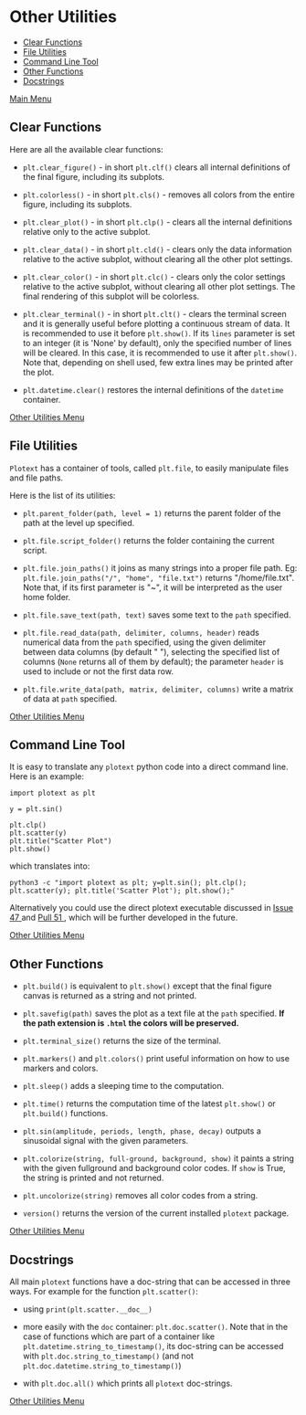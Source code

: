 # Other Utilities

- [ Clear Functions ](https://github.com/piccolomo/plotext/blob/master/readme/other.md#clear-functions)
- [ File Utilities ](https://github.com/piccolomo/plotext/blob/master/readme/other.md#file-utilities)
- [ Command Line Tool ](https://github.com/piccolomo/plotext/blob/master/readme/other.md#command-line-tool)
- [ Other Functions ](https://github.com/piccolomo/plotext/blob/master/readme/other.md#other-functions)
- [ Docstrings ](https://github.com/piccolomo/plotext/blob/master/readme/other.md#docstrings)

[ Main Menu ](https://github.com/piccolomo/plotext#main-menu)



## Clear Functions

Here are all the available clear functions:

- `plt.clear_figure()` - in short `plt.clf()` clears all internal definitions of the final figure, including its subplots.

- `plt.colorless()` - in short `plt.cls()` - removes all colors from the entire figure, including its subplots.

- `plt.clear_plot()` - in short `plt.clp()` - clears all the internal definitions relative only to the active subplot. 

- `plt.clear_data()` - in short `plt.cld()` - clears only the data information relative to the active subplot, without clearing all the other plot settings.

- `plt.clear_color()` - in short `plt.clc()` - clears only the color settings relative to the active subplot, without clearing all other plot settings. The final rendering of this subplot will be colorless.

- `plt.clear_terminal()` - in short `plt.clt()` - clears the terminal screen and it is generally useful before plotting a continuous stream of data. It is recommended to use it before `plt.show()`. If its `lines` parameter is set to an integer (it is 'None' by default), only the specified number of lines will be cleared. In this case, it is recommended to use it after `plt.show()`. Note that, depending on shell used, few extra lines may be printed after the plot.

- `plt.datetime.clear()` restores the internal definitions of the `datetime` container.

[ Other Utilities Menu ](https://github.com/piccolomo/plotext/blob/master/readme/other.md#other-utilities)




## File Utilities

`Plotext` has a container of tools, called `plt.file`, to easily manipulate files and file paths.

Here is the list of its utilities:

- `plt.parent_folder(path, level = 1)` returns the parent folder of the path at the level up specified.

- `plt.file.script_folder()` returns the folder containing the current script.

- `plt.file.join_paths()` it joins as many strings into a proper file path. Eg: `plt.file.join_paths("/", "home", "file.txt")` returns "/home/file.txt". Note that, if its first parameter is "~", it will be interpreted as the user home folder.
 
- `plt.file.save_text(path, text)` saves some text to the `path` specified.

- `plt.file.read_data(path, delimiter, columns, header)` reads numerical data from the `path` specified, using the given delimiter between data columns (by default " "), selecting the specified list of columns (`None` returns all of them by default); the parameter `header` is used to include or not the first data row.

- `plt.file.write_data(path, matrix, delimiter, columns)` write a matrix of data at `path` specified.

[ Other Utilities Menu ](https://github.com/piccolomo/plotext/blob/master/readme/other.md#other-utilities)




## Command Line Tool

It is easy to translate any `plotext` python code into a direct command line. Here is an example:
```
import plotext as plt

y = plt.sin() 

plt.clp()
plt.scatter(y)
plt.title("Scatter Plot")
plt.show()
```
which  translates into:
```
python3 -c "import plotext as plt; y=plt.sin(); plt.clp(); plt.scatter(y); plt.title('Scatter Plot'); plt.show();"
```

Alternatively you could use the direct plotext executable discussed in [ Issue 47 ](https://github.com/piccolomo/plotext/issues/47) and [ Pull 51 ](https://github.com/piccolomo/plotext/pull/51), which will be further developed in the future. 

[ Other Utilities Menu ](https://github.com/piccolomo/plotext/blob/master/readme/other.md#other-utilities)




## Other Functions

- `plt.build()` is equivalent to `plt.show()` except that the final figure canvas is returned as a string and not printed. 

- `plt.savefig(path)` saves the plot as a text file at the `path` specified. **If the path extension is `.html` the colors will be preserved.**

- `plt.terminal_size()` returns the size of the terminal.

- `plt.markers()` and `plt.colors()` print useful information on how to use markers and colors.

- `plt.sleep()` adds a sleeping time to the computation.

- `plt.time()` returns the computation time of the latest `plt.show()` or `plt.build()` functions. 

- `plt.sin(amplitude, periods, length, phase, decay)` outputs a sinusoidal signal with the given parameters.

- `plt.colorize(string, full-ground, background, show)` it paints a string with the given fullground and background color codes. If `show` is True, the string is printed and not returned.

- `plt.uncolorize(string)` removes all color codes from a string.

- `version()` returns the version of the current installed `plotext` package.

[ Other Utilities Menu ](https://github.com/piccolomo/plotext/blob/master/readme/other.md#other-utilities)



## Docstrings

All main `plotext` functions have a doc-string that can be accessed in three ways. For example for the function `plt.scatter()`:

- using `print(plt.scatter.__doc__)`

- more easily with the `doc` container: `plt.doc.scatter()`. Note that in the case of functions which are part of a container like `plt.datetime.string_to_timestamp()`, its  doc-string can be accessed with `plt.doc.string_to_timestamp()` (and not `plt.doc.datetime.string_to_timestamp()`)

- with `plt.doc.all()` which prints all `plotext` doc-strings.

[ Other Utilities Menu ](https://github.com/piccolomo/plotext/blob/master/readme/other.md#other-utilities)
